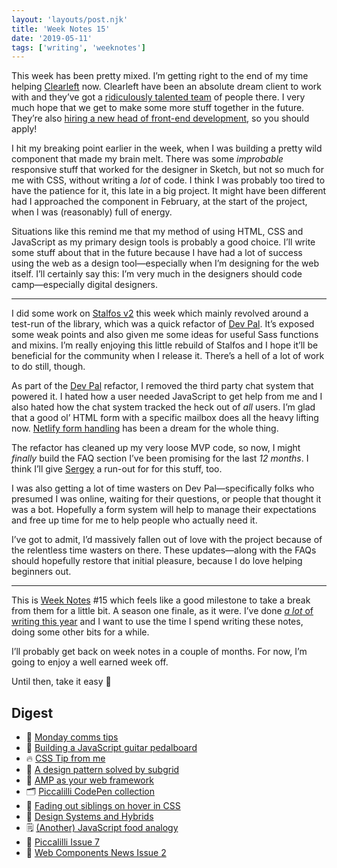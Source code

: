 ```yaml
---
layout: 'layouts/post.njk'
title: 'Week Notes 15'
date: '2019-05-11'
tags: ['writing', 'weeknotes']
---
```


This week has been pretty mixed. I’m getting right to the end of my time helping [Clearleft](https://clearleft.com/) now. Clearleft have been an absolute dream client to work with and they’ve got a [ridiculously talented team](https://clearleft.com/team) of people there. I very much hope that we get to make some more stuff together in the future. They’re also [hiring a new head of front-end development](https://clearleft.com/team/jobs/head-of-front-end-development), so you should apply!

I hit my breaking point earlier in the week, when I was building a pretty wild component that made my brain melt. There was some _improbable_ responsive stuff that worked for the designer in Sketch, but not so much for me with CSS, without writing a _lot_ of code. I think I was probably too tired to have the patience for it, this late in a big project. It might have been different had I approached the component in February, at the start of the project, when I was (reasonably) full of energy.

Situations like this remind me that my method of using HTML, CSS and JavaScript as my primary design tools is probably a good choice. I’ll write some stuff about that in the future because I have had a lot of success using the web as a design tool—especially when I’m designing for the web itself. I’ll certainly say this: I’m very much in the designers should code camp—especially digital designers.

---

I did some work on [Stalfos v2](https://github.com/andybelldesign/stalfos) this week which mainly revolved around a test-run of the library, which was a quick refactor of [Dev Pal](https://devpal.io/). It’s exposed some weak points and also given me some ideas for useful Sass functions and mixins. I’m really enjoying this little rebuild of Stalfos and I hope it’ll be beneficial for the community when I release it. There’s a hell of a lot of work to do still, though.

As part of the [Dev Pal](https://devpal.io/) refactor, I removed the third party chat system that powered it. I hated how a user needed JavaScript to get help from me and I also hated how the chat system tracked the heck out of _all_ users. I’m glad that a good ol’ HTML form with a specific mailbox does all the heavy lifting now. [Netlify form handling](https://www.netlify.com/docs/form-handling/) has been a dream for the whole thing.

The refactor has cleaned up my very loose MVP code, so now, I might _finally_ build the FAQ section I’ve been promising for the last _12 months_. I think I’ll give [Sergey](https://sergey.cool) a run-out for for this stuff, too.

I was also getting a lot of time wasters on Dev Pal—specifically folks who presumed I was online, waiting for their questions, or people that thought it was a bot. Hopefully a form system will help to manage their expectations and free up time for me to help people who actually need it.

I’ve got to admit, I’d massively fallen out of love with the project because of the relentless time wasters on there. These updates—along with the FAQs should hopefully restore that initial pleasure, because I do love helping beginners out.

---

This is [Week Notes](https://andy-bell.design/week-notes/) #15 which feels like a good milestone to take a break from them for a little bit. A season one finale, as it were. I’ve done [_a lot_ of writing this year](https://andy-bell.design/writing/2019/) and I want to use the time I spend writing these notes, doing some other bits for a while.

I’ll probably get back on week notes in a couple of months. For now, I’m going to enjoy a well earned week off.

Until then, take it easy 🙂

## Digest

- 📝 [Monday comms tips](https://andy-bell.design/links/168/)
- 📝 [Building a JavaScript guitar pedalboard](https://andy-bell.design/links/169/)
- 🔥 [CSS Tip from me](https://andy-bell.design/notes/175/)
- 📝 [A design pattern solved by subgrid](https://andy-bell.design/links/170/)
- 📝 [AMP as your web framework](https://andy-bell.design/links/171/)
- 🗂 [Piccalilli CodePen collection](https://andy-bell.design/links/172/)
- 📝 [Fading out siblings on hover in CSS](https://andy-bell.design/links/173/)
- 📝 [Design Systems and Hybrids](https://andy-bell.design/links/174/)
- 🗒 [(Another) JavaScript food analogy](https://andy-bell.design/notes/179/)
- 💌 [Piccalilli Issue 7](http://piccalil.li/issues/7)
- 💌 [Web Components News Issue 2](http://webcomponents.news/issues/2)
